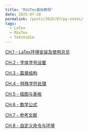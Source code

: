 ```yaml
---
title: 'MikTex基础教程'
date: 2025-07-28
permalink: /posts/2025/07/py-notes/
tags:
  - LaTex
  - MikTex
  - TeXstudio
---
```


[CH.1 - LaTex环境安装及使用总览](https://shangll.notion.site/Install-MiKTex-TeXnicCenter-for-the-beginner-c2198175c0344d0db7470b908387ea6b?source=copy_link
)

[CH.2 - 字体字号设置](https://shangll.notion.site/454b03fa23d24743911d5b6883257af1?source=copy_link)

[CH.3 - 篇章结构](https://shangll.notion.site/68598476b7864fe6ba1627c98c3cc9b5?source=copy_link)

[CH.4 - 特殊字符处理](https://shangll.notion.site/02dc95dfda1d42bcb2a93b9eacde60ac?source=copy_link)

[CH.5 - 插图与表格](https://shangll.notion.site/445cc0c477b14cd4a04167adfeb4ac32?source=copy_link)

[CH.6 - 数学公式](https://shangll.notion.site/aafb4180259f4c09a8fd6a06041b1112?source=copy_link)

[CH.7 - 参考文献](https://shangll.notion.site/9adf21756e15482589694da59ba80bc2?source=copy_link)

[CH.8 - 自定义命令与环境](https://shangll.notion.site/11833271c9314974a439825c42bfd33a?source=copy_link)
